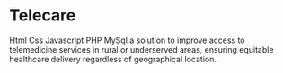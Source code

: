 # Telecare
Html Css Javascript PHP MySql
a solution to improve access to telemedicine services in rural or underserved areas, ensuring equitable healthcare delivery regardless of geographical location.
